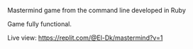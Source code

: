 
Mastermind game from the command line developed in Ruby

Game fully functional. 

Live view: https://replit.com/@El-Dk/mastermind?v=1
